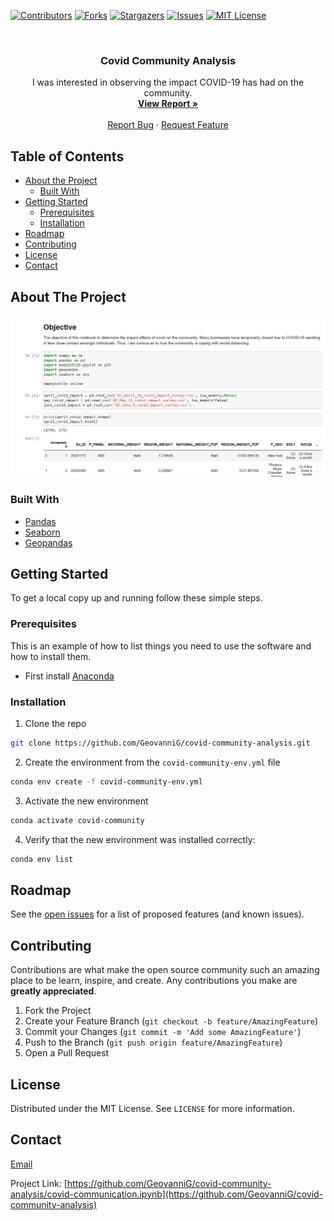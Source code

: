 <!-- PROJECT SHIELDS -->
<!--
*** I'm using markdown "reference style" links for readability.
*** Reference links are enclosed in brackets [ ] instead of parentheses ( ).
*** See the bottom of this document for the declaration of the reference variables
*** for contributors-url, forks-url, etc. This is an optional, concise syntax you may use.
*** https://www.markdownguide.org/basic-syntax/#reference-style-links
-->
[![Contributors][contributors-shield]][contributors-url]
[![Forks][forks-shield]][forks-url]
[![Stargazers][stars-shield]][stars-url]
[![Issues][issues-shield]][issues-url]
[![MIT License][license-shield]][license-url]



<!-- PROJECT LOGO -->
<br />
<p align="center">

  <h3 align="center">Covid Community Analysis</h3>

  <p align="center">
    I was interested in observing the impact COVID-19 has had on the community. 
    <br />
    <a href="https://github.com/GeovanniG/covid-community-analysis/covid-communication.ipynb"><strong>View Report »</strong></a>
    <br />
    <br />
    <a href="https://github.com/GeovanniG/covid-community-analysis/issues">Report Bug</a>
    ·
    <a href="https://github.com/GeovanniG/covid-community-analysis/issues">Request Feature</a>
  </p>
</p>



<!-- TABLE OF CONTENTS -->
## Table of Contents

* [About the Project](#about-the-project)
  * [Built With](#built-with)
* [Getting Started](#getting-started)
  * [Prerequisites](#prerequisites)
  * [Installation](#installation)
* [Roadmap](#roadmap)
* [Contributing](#contributing)
* [License](#license)
* [Contact](#contact)



<!-- ABOUT THE PROJECT -->
## About The Project

[![Covid Project Screen Shot][product-screenshot]](https://github.com/GeovanniG/covid-community-analysis/covid-communication.ipynb)


### Built With

* [Pandas](https://pandas.pydata.org/docs/)
* [Seaborn](https://seaborn.pydata.org/)
* [Geopandas](https://geopandas.org/)



<!-- GETTING STARTED -->
## Getting Started

To get a local copy up and running follow these simple steps.

### Prerequisites

This is an example of how to list things you need to use the software and how to install them.
* First install [Anaconda](https://www.anaconda.com/products/individual)

### Installation

1. Clone the repo
```sh
git clone https://github.com/GeovanniG/covid-community-analysis.git
```
2. Create the environment from the `covid-community-env.yml` file
```sh
conda env create -f covid-community-env.yml
```
3. Activate the new environment
```sh
conda activate covid-community
```
4. Verify that the new environment was installed correctly:
```sh
conda env list
```


<!-- ROADMAP -->
## Roadmap

See the [open issues](https://github.com/GeovanniG/covid-community-analysis/issues) for a list of proposed features (and known issues).



<!-- CONTRIBUTING -->
## Contributing

Contributions are what make the open source community such an amazing place to be learn, inspire, and create. Any contributions you make are **greatly appreciated**.

1. Fork the Project
2. Create your Feature Branch (`git checkout -b feature/AmazingFeature`)
3. Commit your Changes (`git commit -m 'Add some AmazingFeature'`)
4. Push to the Branch (`git push origin feature/AmazingFeature`)
5. Open a Pull Request



<!-- LICENSE -->
## License

Distributed under the MIT License. See `LICENSE` for more information.



<!-- CONTACT -->
## Contact

[Email](2276348+GeovanniG@users.noreply.github.com)

Project Link: [https://github.com/GeovanniG/covid-community-analysis/covid-communication.ipynb](https://github.com/GeovanniG/covid-community-analysis)



<!-- MARKDOWN LINKS & IMAGES -->
<!-- https://www.markdownguide.org/basic-syntax/#reference-style-links -->
[contributors-shield]: https://img.shields.io/github/contributors/GeovanniG/covid-community-analysis?style=flat-square
[contributors-url]: https://github.com/GeovanniG/covid-community-analysis/graphs/contributors

[forks-shield]: https://img.shields.io/github/forks/GeovanniG/covid-community-analysis?style=flat-square
[forks-url]: https://github.com/GeovanniG/covid-community-analysis/network/members

[stars-shield]: https://img.shields.io/github/stars/GeovanniG/covid-community-analysis?style=flat-square
[stars-url]: https://github.com/GeovanniG/covid-community-analysis/stargazers

[issues-shield]: https://img.shields.io/github/issues/GeovanniG/covid-community-analysis?style=flat-square
[issues-url]: https://github.com/GeovanniG/covid-community-analysis/issues

[license-shield]: https://img.shields.io/github/license/GeovanniG/covid-community-analysis?style=flat-square
[license-url]: https://github.com/GeovanniG/covid-community-analysis/blob/main/LICENSE

[product-screenshot]: images/screenshot.png